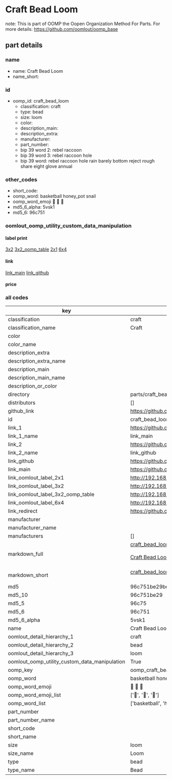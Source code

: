 # Craft Bead Loom  

note: This is part of OOMP the Oopen Organization Method For Parts. For more details: https://github.com/oomlout/oomp_base

##  part details
  







### name
* name: Craft Bead Loom
* name_short: 
### id
* oomp_id: craft_bead_loom
  * classification: craft
  * type: bead
  * size: loom
  * color: 
  * description_main: 
  * description_extra: 
  * manufacturer: 
  * part_number: 
  * bip 39 word 2: rebel raccoon
  * bip 39 word 3: rebel raccoon hole
  * bip 39 word: rebel raccoon hole rain barely bottom reject rough share eight glove annual

### other_codes
* short_code: 
* oomp_word: basketball honey_pot snail
* oomp_word_emoji :basketball: :honey_pot: :snail:
* md5_6_alpha: 5vsk1
* md5_6: 96c751






### oomlout_oomp_utility_custom_data_manipulation
#### label print
[3x2](http://192.168.1.245:1112/?label=oomp%205vsk1)
[3x2_oomp_table](http://192.168.1.108:1112/?label=oomp%205vsk1)
[2x1](http://192.168.1.242:1112/?label=oomp%205vsk1)
[6x4](http://192.168.1.55:1112/?label=oomp%205vsk1)    

#### link

[link_main](https://github.com/oomlout/oomlout_oomp_version_1_messy/tree/main/parts/craft_bead_loom) [link_github](https://github.com/oomlout/oomlout_oomp_version_1_messy/tree/main/parts/craft_bead_loom)                             

#### price







### all codes 
| key | value |  
| --- | --- |  
| classification | craft |  
| classification_name | Craft |  
| color |  |  
| color_name |  |  
| description_extra |  |  
| description_extra_name |  |  
| description_main |  |  
| description_main_name |  |  
| description_or_color |   |  
| directory | parts/craft_bead_loom |  
| distributors | [] |  
| github_link | https://github.com/oomlout/oomlout_oomp_part_src/tree/main/parts/craft_bead_loom |  
| id | craft_bead_loom |  
| link_1 | https://github.com/oomlout/oomlout_oomp_version_1_messy/tree/main/parts/craft_bead_loom |  
| link_1_name | link_main |  
| link_2 | https://github.com/oomlout/oomlout_oomp_version_1_messy/tree/main/parts/craft_bead_loom |  
| link_2_name | link_github |  
| link_github | https://github.com/oomlout/oomlout_oomp_version_1_messy/tree/main/parts/craft_bead_loom |  
| link_main | https://github.com/oomlout/oomlout_oomp_version_1_messy/tree/main/parts/craft_bead_loom |  
| link_oomlout_label_2x1 | http://192.168.1.242:1112/?label=oomp%205vsk1 |  
| link_oomlout_label_3x2 | http://192.168.1.245:1112/?label=oomp%205vsk1 |  
| link_oomlout_label_3x2_oomp_table | http://192.168.1.108:1112/?label=oomp%205vsk1 |  
| link_oomlout_label_6x4 | http://192.168.1.55:1112/?label=oomp%205vsk1 |  
| link_redirect | https://github.com/oomlout/oomlout_oomp_version_1_messy/tree/main/parts/craft_bead_loom |  
| manufacturer |  |  
| manufacturer_name |  |  
| manufacturers | [] |  
| markdown_full | [craft_bead_loom](none)<br>[](none)<br>[Craft Bead Loom](none)<br><br> |  
| markdown_short | [craft_bead_loom](none)<br><br> |  
| md5 | 96c751be29bc569c69094b10d96c1599 |  
| md5_10 | 96c751be29 |  
| md5_5 | 96c75 |  
| md5_6 | 96c751 |  
| md5_6_alpha | 5vsk1 |  
| name | Craft Bead Loom |  
| oomlout_detail_hierarchy_1 | craft |  
| oomlout_detail_hierarchy_2 | bead |  
| oomlout_detail_hierarchy_3 | loom |  
| oomlout_oomp_utility_custom_data_manipulation | True |  
| oomp_key | oomp_craft_bead_loom |  
| oomp_word | basketball honey_pot snail |  
| oomp_word_emoji | :basketball: :honey_pot: :snail: |  
| oomp_word_emoji_list | [':basketball:', ':honey_pot:', ':snail:'] |  
| oomp_word_list | ['basketball', 'honey_pot', 'snail'] |  
| part_number |  |  
| part_number_name |  |  
| short_code |  |  
| short_name |  |  
| size | loom |  
| size_name | Loom |  
| type | bead |  
| type_name | Bead |  
